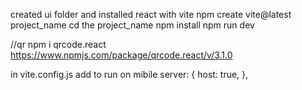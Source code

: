 created ui folder and installed react with vite
npm create vite@latest project_name
cd the project_name
npm install
npm run dev


//qr 
npm i qrcode.react
https://www.npmjs.com/package/qrcode.react/v/3.1.0

in vite.config.js add to run on mibile
server: {
    host: true,
  },